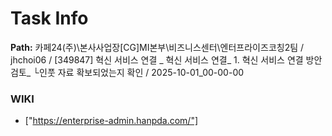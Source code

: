 # Task Info

**Path:** 카페24(주)\본사사업장\[CG]MI본부\비즈니스센터\엔터프라이즈코칭2팀 / jhchoi06 / [349847] 혁신 서비스 연결 _ 혁신 서비스 연결_ 1. 혁신 서비스 연결 방안 검토_ └인풋 자료 확보되었는지 확인 / 2025-10-01_00-00-00

### WIKI
- ["https://enterprise-admin.hanpda.com/"]

